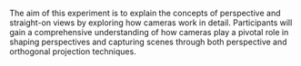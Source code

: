 The aim of this experiment is to explain the concepts of perspective and straight-on views by exploring how cameras work in detail. Participants will gain a comprehensive understanding of how cameras play a pivotal role in shaping perspectives and capturing scenes through both perspective and orthogonal projection techniques.